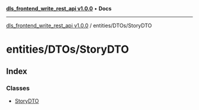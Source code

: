 [**dls_frontend_write_rest_api v1.0.0**](../../../README.md) • **Docs**

***

[dls_frontend_write_rest_api v1.0.0](../../../modules.md) / entities/DTOs/StoryDTO

# entities/DTOs/StoryDTO

## Index

### Classes

- [StoryDTO](classes/StoryDTO.md)
